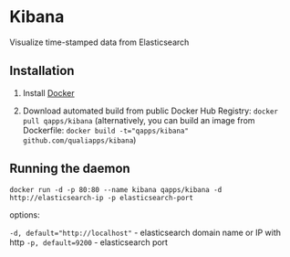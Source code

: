 Kibana
==============
Visualize time-stamped data from Elasticsearch

Installation
--------------

1. Install [Docker](https://www.docker.com)

2. Download automated build from public Docker Hub Registry: `docker pull qapps/kibana`
(alternatively, you can build an image from Dockerfile: `docker build -t="qapps/kibana" github.com/qualiapps/kibana`)

Running the daemon
-----------------

`docker run -d -p 80:80 --name kibana qapps/kibana -d http://elasticsearch-ip -p elasticsearch-port`

options:

`-d, default="http://localhost"` - elasticsearch domain name or IP with http
`-p, default=9200` - elasticsearch port
